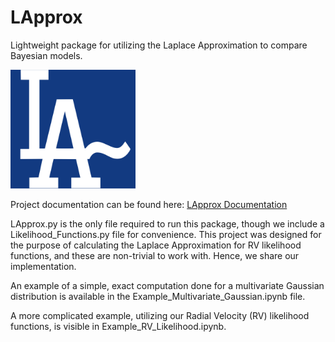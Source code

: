 # LApprox
Lightweight package for utilizing the Laplace Approximation to compare Bayesian models.

<img src="LA.png" alt="LA" width="200"/>


Project documentation can be found here: [LApprox Documentation](https://lapprox.readthedocs.io/en/latest/index.html)

LApprox.py is the only file required to run this package, though we include a Likelihood_Functions.py file for convenience. This project was designed for the purpose of calculating the Laplace Approximation for RV likelihood functions, and these are non-trivial to work with. Hence, we share our implementation.

An example of a simple, exact computation done for a multivariate Gaussian distribution is available in the Example_Multivariate_Gaussian.ipynb file.

A more complicated example, utilizing our Radial Velocity (RV) likelihood functions, is visible in Example_RV_Likelihood.ipynb.
